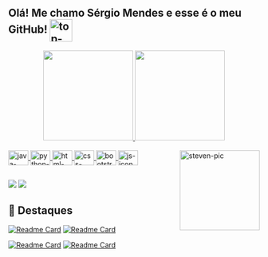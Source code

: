 ## Olá! Me chamo Sérgio Mendes e esse é o meu GitHub!  <img align="center" alt="top-logo" height="45" src="https://user-images.githubusercontent.com/85349959/181610343-ad0122c9-c768-41b1-89fc-f891f5caaa61.png">

<div align="center">
  <a href="https://github.com/sergiomnds">
  <img height="180em" src="https://github-readme-stats-lilac-rho.vercel.app/api?username=sergiomnds&show_icons=true&theme=gotham&include_all_commits=true&count_private=true"/>
  <img height="180em" src="https://github-readme-stats-lilac-rho.vercel.app/api/top-langs/?username=sergiomnds&layout=compact&langs_count=7&theme=gotham"/>
</div>

<div style="display: inline_block"><br>
  <img align="center" alt="java-icon" height="30" width="40" src="https://cdn.jsdelivr.net/gh/devicons/devicon/icons/java/java-original.svg">
  <img align="center" alt="python-icon" height="30" width="40" src="https://cdn.jsdelivr.net/gh/devicons/devicon/icons/python/python-original.svg">
  <img align="center" alt="html-icon" height="30" width="40" src="https://cdn.jsdelivr.net/gh/devicons/devicon/icons/html5/html5-original.svg">
  <img align="center" alt="css-icon" height="30" width="40" src="https://cdn.jsdelivr.net/gh/devicons/devicon/icons/css3/css3-original.svg">
  <img align="center" alt="bootstrap-icon" height="30" width="40" src="https://cdn.jsdelivr.net/gh/devicons/devicon/icons/bootstrap/bootstrap-original.svg">
  <img align="center" alt="js-icon" height="30" width="40" src="https://cdn.jsdelivr.net/gh/devicons/devicon/icons/javascript/javascript-original.svg">
  
  <img align="right" alt="steven-pic" height="160" src="https://64.media.tumblr.com/310056e369f06526d341936f0f1e9879/e09e8ff932ed94f8-f9/s400x600/80282bf8db181c0378f085628785695e60204308.gifv">
  
</div>

##

<div>
  <a href = "mailto:srgmendesl@gmail.com"><img src="https://img.shields.io/badge/Gmail-D14836?style=for-the-badge&logo=gmail&logoColor=white"></a>
  <a href="https://www.linkedin.com/in/sergiomendes-perfil/" target="_blank"><img src="https://img.shields.io/badge/-LinkedIn-%230077B5?style=for-the-badge&logo=linkedin&logoColor=white" target="_blank"></a> 
</div>

## 🚀 Destaques
[![Readme Card](https://github-readme-stats-lilac-rho.vercel.app/api/pin/?username=sergiomnds&repo=letterboxd-interface&theme=gotham
)](https://github.com/sergiomnds/letterboxd-interface)
[![Readme Card](https://github-readme-stats-lilac-rho.vercel.app/api/pin/?username=sergiomnds&repo=imersaoJava-Alura&theme=gotham
)](https://github.com/sergiomnds/imersaoJava-Alura)

[![Readme Card](https://github-readme-stats-lilac-rho.vercel.app/api/pin/?username=sergiomnds&repo=Cartoonflix-Desafio-DIO&theme=gotham
)](https://github.com/sergiomnds/Cartoonflix-Desafio-DIO)
[![Readme Card](https://github-readme-stats-lilac-rho.vercel.app/api/pin/?username=sergiomnds&repo=python-mundo1&theme=gotham
)](https://github.com/sergiomnds/python-mundo1)
